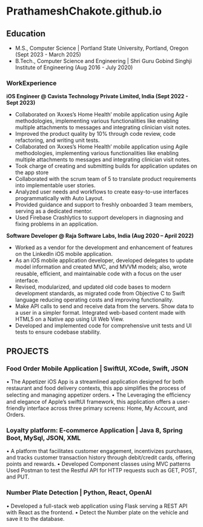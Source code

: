 # PrathameshChakote.github.io

## Education
- M.S., Computer Science	| Portland State University, Portland, Oregon  (Sept 2023 - March 2025)	 			        		
- B.Tech., Computer Science and Engineering | Shri Guru Gobind Singhji Institute of Engineering (Aug 2016 - July 2020)

### WorkExperience
**iOS Engineer @ Cavista Technology Private Limited, India (Sept 2022 - Sept 2023)**
- Collaborated on ’Axxes’s Home Health’ mobile application using Agile methodologies, implementing various functionalities like enabling multiple attachments to messages and integrating clinician visit notes.
- Improved the product quality by 10% through code review, code refactoring, and writing unit tests.
- Collaborated on ’Axxes’s Home Health’ mobile application using Agile methodologies, implementing various functionalities like enabling multiple attachments to messages and integrating clinician visit notes.
- Took charge of creating and submitting builds for application updates on the app store
- Collaborated with the scrum team of 5 to translate product requirements into implementable user stories.
- Analyzed user needs and workflows to create easy-to-use interfaces programmatically with Auto Layout.
- Provided guidance and support to freshly onboarded 3 team members, serving as a dedicated mentor.
- Used Firebase Crashlytics to support developers in diagnosing and fixing problems in an application.


**Software Developer @ Raja Software Labs, India (Aug 2020 – April 2022)**
- Worked as a vendor for the development and enhancement of features on the LinkedIn iOS mobile application.
- As an iOS mobile application developer, developed delegates to update model information and created MVC,
and MVVM models; also, wrote reusable, eﬀicient, and maintainable code with a focus on the user interface.
- Revised, modularized, and updated old code bases to modern development standards, as migrated code from
Objective C to Swift language reducing operating costs and improving functionality.
- Make API calls to send and receive data from the servers. Show data to a user in a simpler format. Integrated
web-based content made with HTML5 on a Native app using UI Web View.
- Developed and implemented code for comprehensive unit tests and UI tests to ensure codebase stability.

## PROJECTS
### Food Order Mobile Application | SwiftUI, XCode, Swift, JSON
• The Appetizer iOS App is a streamlined application designed for both restaurant and food delivery contexts, this app simplifies the process of selecting and managing appetizer orders.
• The Leveraging the eﬀiciency and elegance of Apple’s swiftUI framework, this application offers a user-friendly interface across three primary screens: Home, My Account, and Orders.

### Loyalty platform: E-commerce Application | Java 8, Spring Boot, MySql, JSON, XML
• A platform that facilitates customer engagement, incentivizes purchases, and tracks customer transaction history through debit/credit cards, offering points and rewards.
• Developed Component classes using MVC patterns Used Postman to test the Restful API for HTTP requests such as GET, POST, and PUT.

### Number Plate Detection | Python, React, OpenAI
• Developed a full-stack web application using Flask serving a REST API with React as the frontend. • Detect the Number plate on the vehicle and save it to the database.
